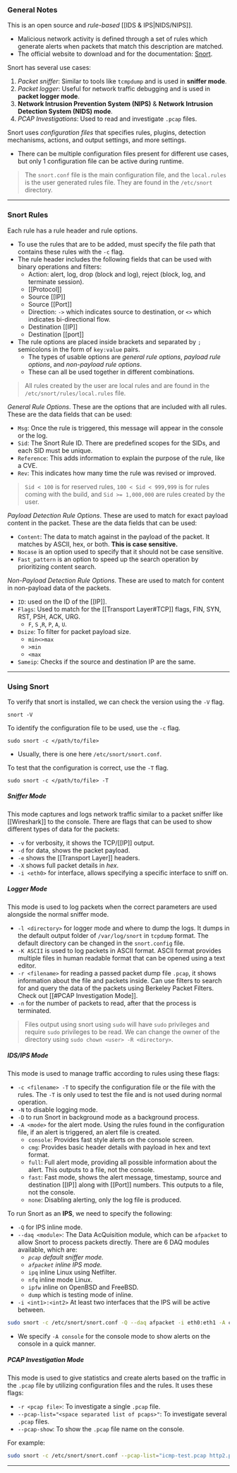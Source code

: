 ### General Notes

This is an open source and *rule-based* [[IDS & IPS|NIDS/NIPS]].
- Malicious network activity is defined through a set of rules which generate alerts when packets that match this description are matched.
- The official website to download and for the documentation: [Snort](https://www.snort.org/).

Snort has several use cases:
1. *Packet sniffer*: Similar to tools like `tcmpdump` and is used in **sniffer mode**.
2. *Packet logger*: Useful for network traffic debugging and is used in **packet logger mode**.
3. **Network Intrusion Prevention System (NIPS)** & **Network Intrusion Detection System (NIDS) mode**.
4. *PCAP Investigations*: Used to read and investigate `.pcap` files.

Snort uses *configuration files* that specifies rules, plugins, detection mechanisms, actions, and output settings, and more settings.
- There can be multiple configuration files present for different use cases, but only 1 configuration file can be active during runtime.

> The `snort.conf` file is the main configuration file, and the `local.rules` is the user generated rules file. They are found in the `/etc/snort` directory.

---
### Snort Rules

Each rule has a rule header and rule options.
- To use the rules that are to be added, must specify the file path that contains these rules with the `-c` flag.
- The rule header includes the following fields that can be used with binary operations and filters:
	- Action: alert, log, drop (block and log), reject (block, log, and terminate session).
	- [[Protocol]]
	- Source [[IP]]
	- Source [[Port]]
	- Direction: `->` which indicates source to destination, or `<>` which indicates bi-directional flow.
	- Destination [[IP]]
	- Destination [[port]]
- The rule options are placed inside brackets and separated by `;` semicolons in the form of `key:value` pairs.
	- The types of usable options are *general rule options*, *payload rule options*, and *non-payload rule options*.
	- These can all be used together in different combinations.

> All rules created by the user are local rules and are found in the `/etc/snort/rules/local.rules` file.

*General Rule Options*. These are the options that are included with all rules. These are the data fields that can be used:
- `Msg`: Once the rule is triggered, this message will appear in the console or the log.
- `Sid`: The Snort Rule ID. There are predefined scopes for the SIDs, and each SID must be unique.
- `Reference`: This adds information to explain the purpose of the rule, like a CVE.
- `Rev`: This indicates how many time the rule was revised or improved.

> `Sid < 100` is for reserved rules, `100 < Sid < 999,999` is for rules coming with the build, and `Sid >= 1,000,000` are rules created by the user.

*Payload Detection Rule Options*. These are used to match for exact payload content in the packet. These are the data fields that can be used:
- `Content`: The data to match against in the payload of the packet. It matches by ASCII, hex, or both. **This is case sensitive.**
- `Nocase` is an option used to specify that it should not be case sensitive.
- `Fast_pattern` is an option to speed up the search operation by prioritizing content search.

*Non-Payload Detection Rule Options*. These are used to match for content in non-payload data of the packets.
- `ID`: used on the ID of the [[IP]].
- `Flags`: Used to match for the [[Transport Layer#TCP]] flags, FIN, SYN, RST, PSH, ACK, URG.
	- `F`, `S` ,`R`, `P`, `A`, `U`.
- `Dsize`: To filter for packet payload size.
	- `min<>max`
	- `>min`
	- `<max`
- `Sameip`: Checks if the source and destination IP are the same.

---
### Using Snort

To verify that snort is installed, we can check the version using the `-V` flag.
```
snort -V
```

To identify the configuration file to be used, use the `-c` flag.
```
sudo snort -c </path/to/file>
```
- Usually, there is one here `/etc/snort/snort.conf`.

To test that the configuration is correct, use the `-T` flag.
```
sudo snort -c </path/to/file> -T
```

##### Sniffer Mode

This mode captures and logs network traffic similar to a packet sniffer like [[Wireshark]] to the console. There are flags that can be used to show different types of data for the packets:
- `-v` for verbosity, it shows the TCP/[[IP]] output.
- `-d` for data, shows the packet payload.
- `-e` shows the [[Transport Layer]] headers.
- `-X` shows full packet details in *hex*.
- `-i <eth0>` for interface, allows specifying a specific interface to sniff on.

##### Logger Mode

This mode is used to log packets when the correct parameters are used alongside the normal sniffer mode.
- `-l <directory>` for logger mode and where to dump the logs. It dumps in the default output folder of `/var/log/snort` in `tcpdump` format. The default directory can be changed in the `snort.config` file.
- `-K ASCII` is used to log packets in ASCII format. ASCII format provides multiple files in human readable format that can be opened using a text editor.
- `-r <filename>` for reading a passed packet dump file `.pcap`, it shows information about the file and packets inside. Can use filters to search for and query the data of the packets using Berkeley Packet Filters. Check out [[#PCAP Investigation Mode]].
- `-n` for the number of packets to read, after that the process is terminated.

> Files output using snort using `sudo` will have `sudo` privileges and require `sudo` privileges to be read. We can change the owner of the directory using `sudo chown <user> -R <directory>`.

##### IDS/IPS Mode

This mode is used to manage traffic according to rules using these flags:
- `-c <filename> -T` to specify the configuration file or the file with the rules. The `-T` is only used to test the file and is not used during normal operation.
- `-N` to disable logging mode.
- `-D` to run Snort in background mode as a background process.
- `-A <mode>` for the alert mode. Using the rules found in the configuration file, if an alert is triggered, an alert file is created.
	- `console`: Provides fast style alerts on the console screen.
	- `cmg`: Provides basic header details with payload in hex and text format.
	- `full`: Full alert mode, providing all possible information about the alert. This outputs to a file, not the console.
	- `fast`: Fast mode, shows the alert message, timestamp, source and destination [[IP]] along with [[Port]] numbers. This outputs to a file, not the console.
	- `none`: Disabling alerting, only the log file is produced.

To run Snort as an **IPS**, we need to specify the following:
- `-Q` for IPS inline mode.
- `--daq <module>`: The Data AcQuisition module, which can be `afpacket` to allow Snort to process packets directly. There are 6 DAQ modules available, which are:
	- *`pcap` default sniffer mode.*
	- *`afpacket` inline IPS mode.*
	- `ipq` inline Linux using Netfilter.
	- `nfq` inline mode Linux.
	- `ipfw` inline on OpenBSD and FreeBSD.
	- `dump` which is testing mode of inline.
- `-i <int1>:<int2>` At least two interfaces that the IPS will be active between.

```bash
sudo snort -c /etc/snort/snort.conf -Q --daq afpacket -i eth0:eth1 -A console
```
- We specify `-A console` for the console mode to show alerts on the console in a quick manner.

##### PCAP Investigation Mode

This mode is used to give statistics and create alerts based on the traffic in the `.pcap` file by utilizing configuration files and the rules. It uses these flags:
- `-r <pcap file>`: To investigate a single `.pcap` file.
- `--pcap-list="<space separated list of pcaps>"`: To investigate several `.pcap` files.
- `--pcap-show`: To show the `.pcap` file name on the console.

For example:
```bash
sudo snort -c /etc/snort/snort.conf --pcap-list="icmp-test.pcap http2.pcap" -A console --pcap-show
```

---
